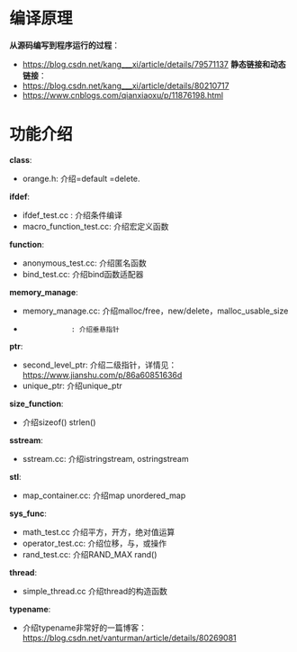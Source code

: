 # 编译原理

**从源码编写到程序运行的过程**：
-    https://blog.csdn.net/kang___xi/article/details/79571137
**静态链接和动态链接**：
-    https://blog.csdn.net/kang___xi/article/details/80210717
-    https://www.cnblogs.com/qianxiaoxu/p/11876198.html

# 功能介绍
**class**:
- orange.h: 介绍=default =delete.

**ifdef**:
- ifdef_test.cc : 介绍条件编译
- macro_function_test.cc: 介绍宏定义函数

**function**:
- anonymous_test.cc: 介绍匿名函数
- bind_test.cc: 介绍bind函数适配器

**memory_manage**:
- memory_manage.cc: 介绍malloc/free，new/delete，malloc_usable_size
-                 : 介绍垂悬指针

**ptr**:
- second_level_ptr: 介绍二级指针，详情见：https://www.jianshu.com/p/86a60851636d
- unique_ptr: 介绍unique_ptr

**size_function**:
- 介绍sizeof() strlen()

**sstream**:
- sstream.cc: 介绍istringstream, ostringstream

**stl**:
- map_container.cc: 介绍map unordered_map

**sys_func**: 
- math_test.cc 介绍平方，开方，绝对值运算
- operator_test.cc: 介绍位移，与，或操作
- rand_test.cc: 介绍RAND_MAX rand()

**thread**:
- simple_thread.cc 介绍thread的构造函数

**typename**:
- 介绍typename非常好的一篇博客：https://blog.csdn.net/vanturman/article/details/80269081
